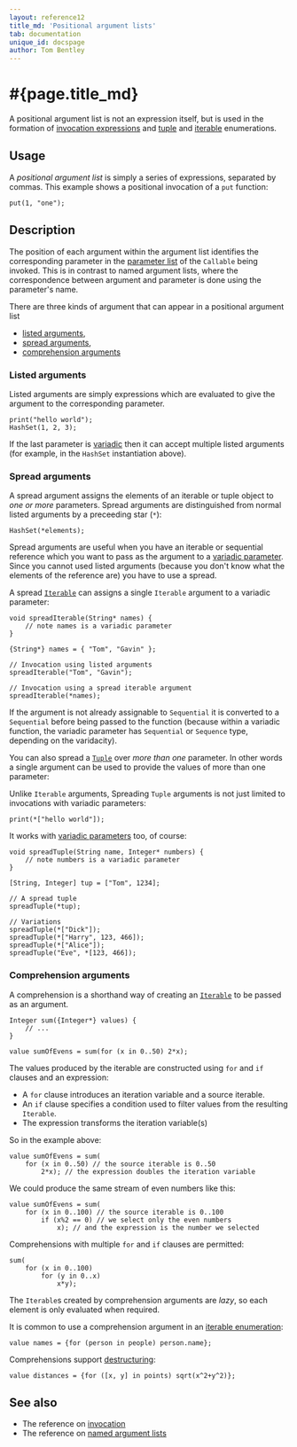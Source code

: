 ```yaml
---
layout: reference12
title_md: 'Positional argument lists'
tab: documentation
unique_id: docspage
author: Tom Bentley
---
```


# #{page.title_md}

A positional argument list is not an expression itself, 
but is used in the formation of 
[invocation expressions](../invocation/) and [tuple](../tuple/) and 
[iterable](../iterable/) enumerations.

## Usage 

A *positional argument list* is simply a series of expressions, separated by 
commas. This example shows a positional invocation of a `put` function:

<!-- try: -->
    put(1, "one");

## Description

The position of each argument within the argument list identifies the
corresponding parameter in the 
[parameter list](../../structure/parameter-list) of the `Callable`
being invoked. This is in contrast to named argument lists, 
where the correspondence between argument and parameter is 
done using the parameter's name.

There are three kinds of argument that can appear in a 
positional argument list

* [listed arguments](#listed_arguments),
* [spread arguments](#spread_arguments),
* [comprehension arguments](#comprehension_arguments)

### Listed arguments

Listed arguments are simply expressions which 
are evaluated to give the argument to the corresponding parameter.

    print("hello world");
    HashSet(1, 2, 3);

If the last parameter is 
[variadic](../../structure/parameter-list#variadic_methods_and_varargs) 
then it can accept multiple 
listed arguments (for example, in the `HashSet` instantiation 
above).

### Spread arguments

A spread argument assigns the elements of an iterable or tuple object to 
*one or more* parameters. Spread arguments are distinguished from 
normal listed arguments by a preceeding star (`*`):

    HashSet(*elements);

Spread arguments are useful when you have an iterable or 
sequential reference which you want to pass as the argument to 
a [variadic parameter](../../structure/parameter-list#variadic_methods_and_varargs). 
Since you cannot used listed arguments
(because you don't know what the elements of the reference are)
you have to use a spread.

A spread [`Iterable`](#{site.urls.apidoc_1_2}/Iterable.type.html) 
can assigns a single `Iterable` argument to a variadic parameter:

<!-- try: -->
    void spreadIterable(String* names) {
        // note names is a variadic parameter
    }
    
    {String*} names = { "Tom", "Gavin" };
    
    // Invocation using listed arguments
    spreadIterable("Tom", "Gavin");

    // Invocation using a spread iterable argument
    spreadIterable(*names);

If the argument is not already assignable to `Sequential` it is converted 
to a `Sequential` before being passed to the function (because 
within a variadic function, the variadic parameter has 
`Sequential` or `Sequence` type, depending on the varidacity).

You can also spread a [`Tuple`](#{site.urls.apidoc_1_2}/Tuple.type.html) 
over *more than one* parameter. In other words a single argument can be used to 
provide the values of more than one parameter:

Unlike `Iterable` arguments, Spreading `Tuple` arguments is not just 
limited to invocations with variadic parameters:

    print(*["hello world"]);

It works with [variadic parameters](../../structure/parameter-list#variadic_methods_and_varargs) 
too, of course:

<!-- try: -->
    void spreadTuple(String name, Integer* numbers) {
        // note numbers is a variadic parameter
    }
    
    [String, Integer] tup = ["Tom", 1234];
    
    // A spread tuple
    spreadTuple(*tup);
    
    // Variations
    spreadTuple(*["Dick"]);
    spreadTuple(*["Harry", 123, 466]);
    spreadTuple(*["Alice"]);
    spreadTuple("Eve", *[123, 466]);


### Comprehension arguments

A comprehension is a shorthand way of creating an 
[`Iterable`](#{site.urls.apidoc_1_2}/Iterable.type.html) 
to be passed as an argument. 

    Integer sum({Integer*} values) {
        // ...
    }
    
    value sumOfEvens = sum(for (x in 0..50) 2*x);

The values produced by the iterable are constructed using 
`for` and `if` clauses and an expression:

* A `for` clause introduces an iteration variable and a 
  source iterable.
* An `if` clause specifies a condition used to filter 
  values from the resulting `Iterable`.
* The expression transforms the iteration variable(s)

So in the example above:

    value sumOfEvens = sum(
        for (x in 0..50) // the source iterable is 0..50
            2*x); // the expression doubles the iteration variable

We could produce the same stream of even numbers like this:

    value sumOfEvens = sum(
        for (x in 0..100) // the source iterable is 0..100
            if (x%2 == 0) // we select only the even numbers
                x); // and the expression is the number we selected

Comprehensions with multiple `for` and `if` clauses are permitted:

    sum(
        for (x in 0..100)
            for (y in 0..x)
                x*y);

The `Iterable`s created by comprehension arguments are *lazy*, 
so each element is only evaluated when required.

It is common to use a comprehension argument in an 
[iterable enumeration](../iterable-enumeration):

    value names = {for (person in people) person.name};

Comprehensions support [destructuring](../../statement/destructure):

    value distances = {for ([x, y] in points) sqrt(x^2+y^2)};

## See also

* The reference on [invocation](../invocation)
* The reference on [named argument lists](../named-argument-list/)
